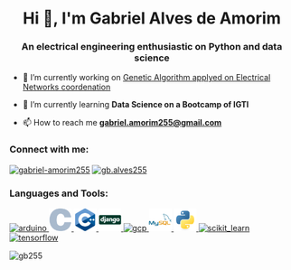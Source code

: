 <h1 align="center">Hi 👋, I'm Gabriel Alves de Amorim</h1>
<h3 align="center">An electrical engineering enthusiastic on Python and data science</h3>

- 🔭 I’m currently working on [Genetic Algorithm applyed on Electrical Networks coordenation](https://github.com/GB255/coordenacao_redes)

- 🌱 I’m currently learning **Data Science on a Bootcamp of IGTI**

- 📫 How to reach me **gabriel.amorim255@gmail.com**

<h3 align="left">Connect with me:</h3>
<p align="left">
<a href="https://linkedin.com/in/gabriel-amorim255" target="blank"><img align="center" src="https://cdn.jsdelivr.net/npm/simple-icons@3.0.1/icons/linkedin.svg" alt="gabriel-amorim255" height="30" width="40" /></a>
<a href="https://fb.com/gb.alves255" target="blank"><img align="center" src="https://cdn.jsdelivr.net/npm/simple-icons@3.0.1/icons/facebook.svg" alt="gb.alves255" height="30" width="40" /></a>
</p>

<h3 align="left">Languages and Tools:</h3>
<p align="left"> <a href="https://www.arduino.cc/" target="_blank"> <img src="https://cdn.worldvectorlogo.com/logos/arduino-1.svg" alt="arduino" width="40" height="40"/> </a> <a href="https://www.cprogramming.com/" target="_blank"> <img src="https://raw.githubusercontent.com/devicons/devicon/master/icons/c/c-original.svg" alt="c" width="40" height="40"/> </a> <a href="https://www.w3schools.com/cpp/" target="_blank"> <img src="https://raw.githubusercontent.com/devicons/devicon/master/icons/cplusplus/cplusplus-original.svg" alt="cplusplus" width="40" height="40"/> </a> <a href="https://www.djangoproject.com/" target="_blank"> <img src="https://raw.githubusercontent.com/devicons/devicon/master/icons/django/django-original.svg" alt="django" width="40" height="40"/> </a> <a href="https://cloud.google.com" target="_blank"> <img src="https://www.vectorlogo.zone/logos/google_cloud/google_cloud-icon.svg" alt="gcp" width="40" height="40"/> </a> <a href="https://www.mysql.com/" target="_blank"> <img src="https://raw.githubusercontent.com/devicons/devicon/master/icons/mysql/mysql-original-wordmark.svg" alt="mysql" width="40" height="40"/> </a> <a href="https://www.python.org" target="_blank"> <img src="https://raw.githubusercontent.com/devicons/devicon/master/icons/python/python-original.svg" alt="python" width="40" height="40"/> </a> <a href="https://scikit-learn.org/" target="_blank"> <img src="https://upload.wikimedia.org/wikipedia/commons/0/05/Scikit_learn_logo_small.svg" alt="scikit_learn" width="40" height="40"/> </a> <a href="https://www.tensorflow.org" target="_blank"> <img src="https://www.vectorlogo.zone/logos/tensorflow/tensorflow-icon.svg" alt="tensorflow" width="40" height="40"/> </a> </p>

<p><img align="center" src="https://github-readme-stats.vercel.app/api/top-langs?username=gb255&show_icons=true&locale=en&layout=compact" alt="gb255" /></p>
